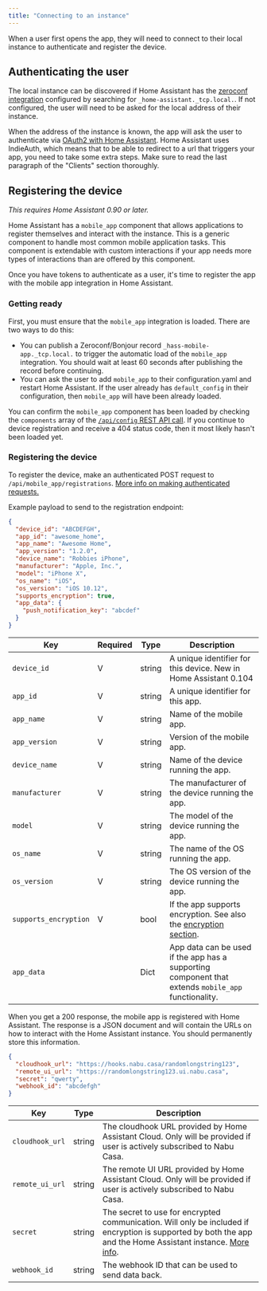 ```yaml
---
title: "Connecting to an instance"
---
```


When a user first opens the app, they will need to connect to their local instance to authenticate and register the device.

## Authenticating the user

The local instance can be discovered if Home Assistant has the [zeroconf integration] configured by searching for `_home-assistant._tcp.local.`. If not configured, the user will need to be asked for the local address of their instance.

When the address of the instance is known, the app will ask the user to authenticate via [OAuth2 with Home Assistant]. Home Assistant uses IndieAuth, which means that to be able to redirect to a url that triggers your app, you need to take some extra steps. Make sure to read the last paragraph of the "Clients" section thoroughly.

[zeroconf integration]: https://www.home-assistant.io/integrations/zeroconf
[OAuth2 with Home Assistant]: auth_api.md

## Registering the device

_This requires Home Assistant 0.90 or later._

Home Assistant has a `mobile_app` component that allows applications to register themselves and interact with the instance. This is a generic component to handle most common mobile application tasks. This component is extendable with custom interactions if your app needs more types of interactions than are offered by this component.

Once you have tokens to authenticate as a user, it's time to register the app with the mobile app integration in Home Assistant.

### Getting ready

First, you must ensure that the `mobile_app` integration is loaded. There are two ways to do this:

- You can publish a Zeroconf/Bonjour record `_hass-mobile-app._tcp.local.` to trigger the automatic load of the `mobile_app` integration. You should wait at least 60 seconds after publishing the record before continuing.
- You can ask the user to add `mobile_app` to their configuration.yaml and restart Home Assistant. If the user already has `default_config` in their configuration, then `mobile_app` will have been already loaded.

You can confirm the `mobile_app` component has been loaded by checking the `components` array of the [`/api/config` REST API call](/api/rest.md#get-apiconfig). If you continue to device registration and receive a 404 status code, then it most likely hasn't been loaded yet.

### Registering the device

To register the device, make an authenticated POST request to `/api/mobile_app/registrations`. [More info on making authenticated requests.](/auth_api.md#making-authenticated-requests)

Example payload to send to the registration endpoint:

```json
{
  "device_id": "ABCDEFGH",
  "app_id": "awesome_home",
  "app_name": "Awesome Home",
  "app_version": "1.2.0",
  "device_name": "Robbies iPhone",
  "manufacturer": "Apple, Inc.",
  "model": "iPhone X",
  "os_name": "iOS",
  "os_version": "iOS 10.12",
  "supports_encryption": true,
  "app_data": {
    "push_notification_key": "abcdef"
  }
}
```

| Key                   | Required | Type   | Description                                                                                                                  |
| --------------------- | -------- | ------ | ---------------------------------------------------------------------------------------------------                          |
| `device_id`           | V        | string | A unique identifier for this device. New in Home Assistant 0.104                                                             |
| `app_id`              | V        | string | A unique identifier for this app.                                                                                            |
| `app_name`            | V        | string | Name of the mobile app.                                                                                                      |
| `app_version`         | V        | string | Version of the mobile app.                                                                                                   |
| `device_name`         | V        | string | Name of the device running the app.                                                                                          |
| `manufacturer`        | V        | string | The manufacturer of the device running the app.                                                                              |
| `model`               | V        | string | The model of the device running the app.                                                                                     |
| `os_name`             | V        | string | The name of the OS running the app.                                                                                          |
| `os_version`          | V        | string | The OS version of the device running the app.                                                                                |
| `supports_encryption` | V        | bool   | If the app supports encryption. See also the [encryption section](/api/native-app-integration/sending-data.md#implementing-encryption).  |
| `app_data`            |          | Dict   | App data can be used if the app has a supporting component that extends `mobile_app` functionality.                          |

When you get a 200 response, the mobile app is registered with Home Assistant. The response is a JSON document and will contain the URLs on how to interact with the Home Assistant instance. You should permanently store this information.

```json
{
  "cloudhook_url": "https://hooks.nabu.casa/randomlongstring123",
  "remote_ui_url": "https://randomlongstring123.ui.nabu.casa",
  "secret": "qwerty",
  "webhook_id": "abcdefgh"
}
```

| Key             | Type   | Description                                                                                                                                                                                                            |
| --------------- | ------ | ---------------------------------------------------------------------------------------------------------------------------------------------------------------------------------------------------------------------- |
| `cloudhook_url` | string | The cloudhook URL provided by Home Assistant Cloud. Only will be provided if user is actively subscribed to Nabu Casa.                                                                                                 |
| `remote_ui_url` | string | The remote UI URL provided by Home Assistant Cloud. Only will be provided if user is actively subscribed to Nabu Casa.                                                                                                 |
| `secret`        | string | The secret to use for encrypted communication. Will only be included if encryption is supported by both the app and the Home Assistant instance. [More info](/api/native-app-integration/sending-data.md#implementing-encryption). |
| `webhook_id`    | string | The webhook ID that can be used to send data back.                                                                                                                                                                     |
